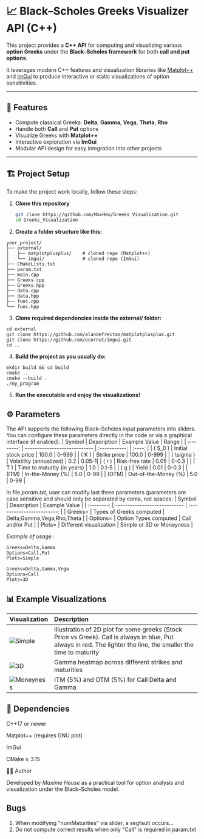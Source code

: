 # 📈 Black–Scholes Greeks Visualizer API (C++)

This project provides a **C++ API** for computing and visualizing various **option Greeks** under the **Black–Scholes framework** for both **call and put options**.  

It leverages modern C++ features and visualization libraries like [Matplot++](https://github.com/alandefreitas/matplotplusplus) and [ImGui](https://github.com/ocornut/imgui) to produce interactive or static visualizations of option sensitivities.

---

## 🧮 Features

- Compute classical Greeks: **Delta**, **Gamma**, **Vega**, **Theta**, **Rho**  
- Handle both **Call** and **Put** options  
- Visualize Greeks with **Matplot++**  
- Interactive exploration via **ImGui**  
- Modular API design for easy integration into other projects  

---

## 🏗️ Project Setup

To make the project work locally, follow these steps:

1. **Clone this repository**  
   ```bash
   git clone https://github.com/MaxHeu/Greeks_Visualization.git
   cd Greeks_Visualization
2. **Create a folder structure like this:**
```
your_project/
├── external/
│   ├── matplotplusplus/    # cloned repo (Matplot++)
│   └── imgui/              # cloned repo (ImGui)
├── CMakeLists.txt
├── param.txt
├── main.cpp
├── Greeks.cpp
├── Greeks.hpp
├── data.cpp
├── data.hpp
├── func.cpp
└── func.hpp
```
3. **Clone required dependencies inside the external/ folder:**
```
cd external
git clone https://github.com/alandefreitas/matplotplusplus.git
git clone https://github.com/ocornut/imgui.git
cd ..
```
4. **Build the project as you usually do:**
```
mkdir build && cd build
cmake ..
cmake --build .
./my_program
```
5. **Run the executable and enjoy the visualizations!**

## ⚙️ Parameters
The API supports the following Black–Scholes input parameters into sliders. You can configure these parameters directly in the code or via a graphical interface (if enabled).
|   Symbol   | Description                  | Example Value |  Range |
| :--------: | ---------------------------- | :-----------: | :----: |
|   ( S_0 )  | Initial stock price          |     100.0     |  0-999 |
|    ( K )   | Strike price                 |     100.0     |  0-999 |
| ( \sigma ) | Volatility (annualized)      |      0.2      |  0.05-1|
|    ( r )   | Risk-free rate               |      0.05     |  0-0.3 |
|    ( T )   | Time to maturity (in years)  |      1.0      | 0.1-5  |
|    ( q )   | Yield                        |      0.01     | 0-0.3  |
|    (ITM)   | In-the-Money (%)             |      5.0      | 0-99   |
|    (OTM)   | Out-of-the-Money (%)         |      5.0      | 0-99   |

In file _param.txt_, user can modify last three parameters (parameters are case sensitive and should only be separated by coma, not spaces: 
|   Symbol   | Description                  | Example Value               |
| :--------: | ---------------------------- | :------------------------:  |
|   Greeks=  | Types of Greeks computed     |  Delta,Gamma,Vega,Rho,Theta |
|   Options= | Option Types computed        |     Call and/or Put         |
|   Plots=   | Different visualization      |  Simple or 3D or Moneyness  |

_Example of usage_ : 
```
Greeks=Delta,Gamma
Options=Call,Put
Plots=Simple
```
```
Greeks=Delta,Gamma,Vega
Options=Call
Plots=3D
```
## 📊 Example Visualizations
| Visualization              | Description                                                     |
| :------------------------- | :-------------------------------------------------------------- |
| ![Simple](Simple.png)      | Illustration of 2D plot for some greeks (Stock Price vs Greek). Call is always in blue, Put always in red. The lighter the line, the smaller the time to maturity  |
| ![3D](3D.png)              | Gamma heatmap across different strikes and maturities           |
| ![Moneyness](Moneyness.png)| ITM (5%) and OTM (5%) for Call Delta and Gamma                  |


## 🧰 Dependencies

C++17 or newer

Matplot++ (requires GNU plot)

ImGui

CMake ≥ 3.15

🧑‍💻 Author

Developed by _Maxime Heuse_ as a practical tool for option analysis and visualization under the Black–Scholes model.

## Bugs 
1. When modifying "numMaturities" via slider, a segfault occurs...
2. Do not compute correct results when only "Call" is required in param.txt
